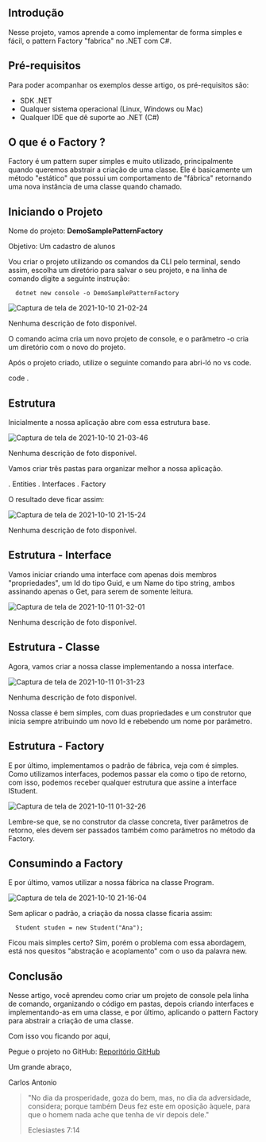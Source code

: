 ## Introdução

Nesse projeto, vamos aprende a como implementar de forma simples e fácil, o pattern Factory "fabrica" no .NET com C#.

## Pré-requisitos

Para poder acompanhar os exemplos desse artigo, os pré-requisitos são:

- SDK .NET
- Qualquer sistema operacional (Linux, Windows ou Mac)
- Qualquer IDE que dê suporte ao .NET (C#)


## O que é o Factory ?

Factory é um pattern super simples e muito utilizado, principalmente quando queremos abstrair a criação de uma classe. Ele é basicamente um método "estático" que possui um comportamento de "fábrica" retornando uma nova instância de uma classe quando chamado.


## Iniciando o Projeto

Nome do projeto: **DemoSamplePatternFactory**

Objetivo: Um cadastro de alunos


Vou criar o projeto utilizando os comandos da CLI pelo terminal, sendo assim, escolha um diretório para salvar o seu projeto, e na linha de comando digite a seguinte instrução:


      dotnet new console -o DemoSamplePatternFactory
![Captura de tela de 2021-10-10 21-02-24](https://user-images.githubusercontent.com/33513870/136775408-000366e9-131c-4e6a-845a-cd6dd7537afc.png)


Nenhuma descrição de foto disponível.

O comando acima cria um novo projeto de console, e o parâmetro -o cria um diretório com o novo do projeto.

Após o projeto criado, utilize o seguinte comando para abri-ló no vs code.

code .

## Estrutura

Inicialmente a nossa aplicação abre com essa estrutura base.

![Captura de tela de 2021-10-10 21-03-46](https://user-images.githubusercontent.com/33513870/136775698-5bf2cdcf-4565-420e-a091-86fb43143376.png)


Nenhuma descrição de foto disponível.

Vamos criar três pastas para organizar melhor a nossa aplicação.

. Entities
. Interfaces
. Factory

O resultado deve ficar assim:

![Captura de tela de 2021-10-10 21-15-24](https://user-images.githubusercontent.com/33513870/136775756-7a4af34a-2853-485a-b097-5af68bd375e3.png)


Nenhuma descrição de foto disponível.



## Estrutura - Interface

Vamos iniciar criando uma interface com apenas dois membros "propriedades", um Id do tipo Guid, e um Name do tipo string, ambos assinando apenas o Get, para serem de somente leitura.

![Captura de tela de 2021-10-11 01-32-01](https://user-images.githubusercontent.com/33513870/136775844-3ac9727a-7d13-450b-8be4-90ce26e44253.png)


Nenhuma descrição de foto disponível.


## Estrutura - Classe


Agora, vamos criar a nossa classe implementando a nossa interface.

![Captura de tela de 2021-10-11 01-31-23](https://user-images.githubusercontent.com/33513870/136775911-fc042e84-872b-4f1a-8920-6b411cda6fde.png)


Nenhuma descrição de foto disponível.


Nossa classe é bem simples, com duas propriedades e um construtor que inicia sempre atribuindo um novo Id e rebebendo um nome por parâmetro.


## Estrutura - Factory


E por último, implementamos o padrão de fábrica, veja com é simples. Como utilizamos interfaces, podemos passar ela como o tipo de retorno, com isso, podemos receber qualquer estrutura que assine a interface IStudent.

![Captura de tela de 2021-10-11 01-32-26](https://user-images.githubusercontent.com/33513870/136775967-44ef0e54-33f9-45c8-83d2-08c44a0b72af.png)


Lembre-se que, se no construtor da classe concreta, tiver parâmetros de retorno, eles devem ser passados também como parâmetros no método da Factory.


## Consumindo a Factory

E por último, vamos utilizar a nossa fábrica na classe Program.

![Captura de tela de 2021-10-10 21-16-04](https://user-images.githubusercontent.com/33513870/136776017-1809dcef-ebd7-46bc-922a-f3d4c023f91a.png)


Sem aplicar o padrão, a criação da nossa classe ficaria assim:


      Student studen = new Student("Ana");


Ficou mais simples certo? Sim, porém o problema com essa abordagem, está nos quesitos "abstração e acoplamento" com o uso da palavra new.


## Conclusão


Nesse artigo, você aprendeu como criar um projeto de console pela linha de comando, organizando o código em pastas, depois criando interfaces e implementando-as em uma classe, e por último, aplicando o pattern Factory para abstrair a criação de uma classe.


Com isso vou ficando por aqui,


Pegue o projeto no GitHub: [Reporitório GitHub](https://github.com/CarlosEX/DemoSamplePatternFactory)

Um grande abraço,


Carlos Antonio



> "No dia da prosperidade, goza do bem, mas, no dia da adversidade, considera; porque também Deus fez este em oposição àquele, para que o homem nada ache que tenha de vir depois dele."
>
> Eclesiastes 7:14
